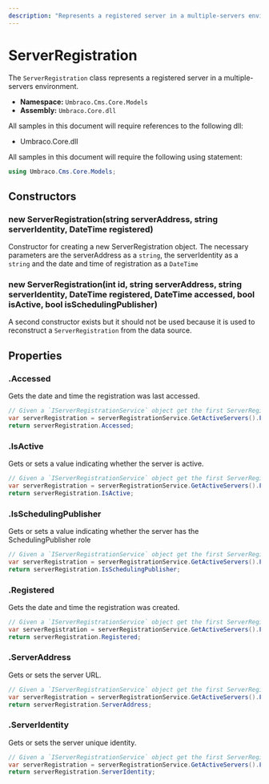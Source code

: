 ```yaml
---
description: "Represents a registered server in a multiple-servers environment."
---
```


# ServerRegistration

The `ServerRegistration` class represents a registered server in a multiple-servers environment.

* **Namespace:** `Umbraco.Cms.Core.Models`
* **Assembly:** `Umbraco.Core.dll`

All samples in this document will require references to the following dll:

* Umbraco.Core.dll

All samples in this document will require the following using statement:

```csharp
using Umbraco.Cms.Core.Models;
```

## Constructors

### new ServerRegistration(string serverAddress, string serverIdentity, DateTime registered)

Constructor for creating a new ServerRegistration object. The necessary parameters are the serverAddress as a `string`, the serverIdentity as a `string` and the date and time of registration as a `DateTime`

### new ServerRegistration(int id, string serverAddress, string serverIdentity, DateTime registered, DateTime accessed, bool isActive, bool isSchedulingPublisher)

A second constructor exists but it should not be used because it is used to reconstruct a `ServerRegistration` from the data source.

## Properties

### .Accessed

Gets the date and time the registration was last accessed.

```csharp
// Given a `IServerRegistrationService` object get the first ServerRegistration and return Accessed
var serverRegistration = serverRegistrationService.GetActiveServers().FirstOrDefault();
return serverRegistration.Accessed;
```

### .IsActive

Gets or sets a value indicating whether the server is active.

```csharp
// Given a `IServerRegistrationService` object get the first ServerRegistration and return IsActive
var serverRegistration = serverRegistrationService.GetActiveServers().FirstOrDefault();
return serverRegistration.IsActive;
```

### .IsSchedulingPublisher

Gets or sets a value indicating whether the server has the SchedulingPublisher role

```csharp
// Given a `IServerRegistrationService` object get the first ServerRegistration and return IsSchedulingPublisher
var serverRegistration = serverRegistrationService.GetActiveServers().FirstOrDefault();
return serverRegistration.IsSchedulingPublisher;
```

### .Registered

Gets the date and time the registration was created.

```csharp
// Given a `IServerRegistrationService` object get the first ServerRegistration and return Registered
var serverRegistration = serverRegistrationService.GetActiveServers().FirstOrDefault();
return serverRegistration.Registered;
```

### .ServerAddress

Gets or sets the server URL.

```csharp
// Given a `IServerRegistrationService` object get the first ServerRegistration and return ServerAddress
var serverRegistration = serverRegistrationService.GetActiveServers().FirstOrDefault();
return serverRegistration.ServerAddress;
```

### .ServerIdentity

Gets or sets the server unique identity.

```csharp
// Given a `IServerRegistrationService` object get the first ServerRegistration and return ServerIdentity
var serverRegistration = serverRegistrationService.GetActiveServers().FirstOrDefault();
return serverRegistration.ServerIdentity;
```
